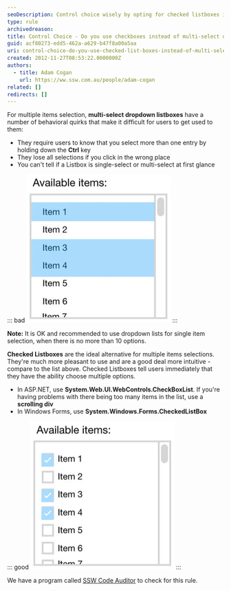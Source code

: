 ```yaml
---
seoDescription: Control choice wisely by opting for checked listboxes instead of multi-select dropdowns, ensuring a more intuitive and user-friendly experience.
type: rule
archivedreason:
title: Control Choice - Do you use checkboxes instead of multi-select dropdowns?
guid: acf80273-edd5-462a-a629-b47f8a00a5aa
uri: control-choice-do-you-use-checked-list-boxes-instead-of-multi-select-list-boxes
created: 2012-11-27T08:53:22.0000000Z
authors:
  - title: Adam Cogan
    url: https://ww.ssw.com.au/people/adam-cogan
related: []
redirects: []
---
```


For multiple items selection, **multi-select dropdown listboxes** have a number of behavioral quirks that make it difficult for users to get used to them:

- They require users to know that you select more than one entry by holding down the **Ctrl** key
- They lose all selections if you click in the wrong place
- You can't tell if a Listbox is single-select or multi-select at first glance

<!--endintro-->

::: bad
![Figure: Bad Example - ListBoxes are impractical for multiple choices](multiple-select-dropdown-bad.jpg)
:::

**Note:** It is OK and recommended to use dropdown lists for single item selection, when there is no more than 10 options.

**Checked Listboxes** are the ideal alternative for multiple items selections. They're much more pleasant to use and are a good deal more intuitive - compare to the list above. Checked Listboxes tell users immediately that they have the ability choose multiple options.

- In ASP.NET, use **System.Web.UI.WebControls.CheckBoxList**. If you're having problems with there being too many items in the list, use a **scrolling div**
- In Windows Forms, use **System.Windows.Forms.CheckedListBox**

::: good
![Figure: Good Example - The beauty of the CheckListBox for multiple choices](multiple-select-checkbox-good.jpg)
:::

We have a program called [SSW Code Auditor](https://www.ssw.com.au/ssw/codeauditor/) to check for this rule.
